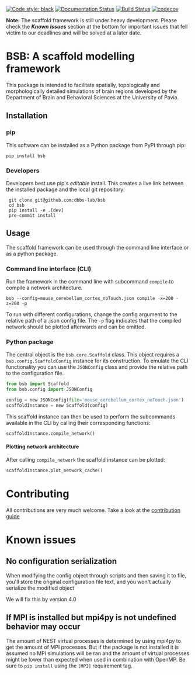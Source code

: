 [![Code style: black](https://img.shields.io/badge/code%20style-black-000000.svg)](https://github.com/psf/black)
[![Documentation Status](https://readthedocs.org/projects/bsb/badge/?version=latest)](https://bsb.readthedocs.io/en/latest/?badge=latest)
[![Build Status](https://travis-ci.com/dbbs-lab/bsb.svg?branch=master)](https://travis-ci.com/dbbs-lab/bsb)
[![codecov](https://codecov.io/gh/dbbs-lab/bsb/branch/master/graph/badge.svg)](https://codecov.io/gh/dbbs-lab/bsb)

**Note:** The scaffold framework is still under heavy development. Please check the
**_Known Issues_** section at the bottom for important issues that fell victim to our
deadlines and will be solved at a later date.

# BSB: A scaffold modelling framework
This package is intended to facilitate spatially, topologically and morphologically
detailed simulations of brain regions developed by the Department of Brain and
Behavioral Sciences at the University of Pavia.

## Installation

### pip

This software can be installed as a Python package from PyPI through pip:

```
pip install bsb
```

### Developers

Developers best use pip's *editable* install. This creates a live link between the
installed package and the local git repository:

```
 git clone git@github.com:dbbs-lab/bsb
 cd bsb
 pip install -e .[dev]
 pre-commit install
```

## Usage

The scaffold framework can be used through the command line interface or as a python package.

### Command line interface (CLI)

Run the framework in the command line with subcommand `compile` to compile a network
architecture.

```
bsb --config=mouse_cerebellum_cortex_noTouch.json compile -x=200 -z=200 -p
```

To run with different configurations, change the config argument to the relative path of a
.json config file. The `-p` flag indicates that the compiled network should be plotted
afterwards and can be omitted.

### Python package

The central object is the `bsb.core.Scaffold` class. This object requires a
`bsb.config.ScaffoldConfig` instance for its construction. To emulate the CLI
functionality you can use the `JSONConfig` class and provide the relative path to the
configuration file.

```python
from bsb import Scaffold
from bsb.config import JSONConfig

config = new JSONConfig(file='mouse_cerebellum_cortex_noTouch.json')
scaffoldInstance = new Scaffold(config)
```

This scaffold instance can then be used to perform the subcommands available in the CLI by
calling their corresponding functions:

```python
scaffoldInstance.compile_network()
```

#### Plotting network architecture

After calling `compile_network` the scaffold instance can be plotted:

```python
scaffoldInstance.plot_network_cache()
```

# Contributing

All contributions are very much welcome.
Take a look at the [contribution guide](CONTRIBUTING.md)

# Known issues

## No configuration serialization

When modifying the config object through scripts and then saving it to file, you'll store
the original configuration file text, and you won't actually serialize the modified object

We will fix this by version 4.0

## If MPI is installed but mpi4py is not undefined behavior may occur

The amount of NEST virtual processes is determined by using mpi4py to get the amount of
MPI processes. But if the package is not installed it is assumed no MPI simulations will
be ran and the amount of virtual processes might be lower than expected when used in
combination with OpenMP. Be sure to `pip install` using the `[MPI]` requirement tag.
